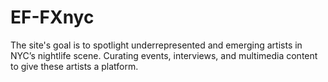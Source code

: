 # EF-FXnyc
The site's goal is to spotlight underrepresented and emerging artists in NYC’s nightlife scene. Curating events, interviews, and multimedia content to give these artists a platform.

